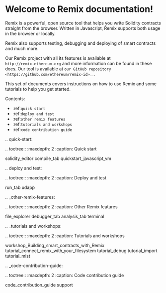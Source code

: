 Welcome to Remix documentation!
===============================

Remix is a powerful, open source tool that helps you write Solidity contracts straight from the browser.
Written in Javascript, Remix supports both usage in the browser or locally.

Remix also supports testing, debugging and deploying of smart contracts and much more.

Our Remix project with all its features is available
at `http://remix.ethereum.org` and more information can be found in these
docs.  Our tool is available at `our GitHub repository
<https://github.com/ethereum/remix-id>`__.

This set of documents covers instructions on how to use Remix and some tutorials to help you get started.

Contents:

* :ref:`quick start`
* :ref:`deploy and test`
* :ref:`other remix features`
* :ref:`tutorials and workshops`
* :ref:`code contribution guide`

.. quick-start:

.. toctree::
   :maxdepth: 2
   :caption: Quick start

   solidity_editor
   compile_tab
   quickstart_javascript_vm


.. deploy and test:

.. toctree::
   :maxdepth: 2
   :caption: Deploy and test

   run_tab
   udapp

.. _other-remix-features:

.. toctree::
   :maxdepth: 2
   :caption: Other Remix features

   file_explorer
   debugger_tab
   analysis_tab
   terminal

.. _tutorials and workshops:

.. toctree::
   :maxdepth: 2
   :caption: Tutorials and workshops

   workshop_Building_smart_contracts_with_Remix
   tutorial_connect_remix_with_your_filesystem
   tutorial_debug
   tutorial_import
   tutorial_mist

.. _code-contribution-guide:

.. toctree::
   :maxdepth: 2
   :caption: Code contribution guide

   code_contribution_guide
   support
